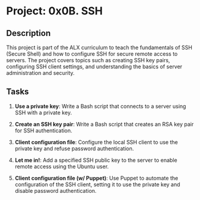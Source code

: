 # Project: 0x0B. SSH

## Description

This project is part of the ALX curriculum to teach the fundamentals of SSH
(Secure Shell) and how to configure SSH for secure remote access to servers.
The project covers topics such as creating SSH key pairs, configuring SSH client
settings, and understanding the basics of server administration and security.

## Tasks

1. **Use a private key**: Write a Bash script that connects to a server using
   SSH with a private key.

2. **Create an SSH key pair**: Write a Bash script that creates an RSA key pair
   for SSH authentication.

3. **Client configuration file**: Configure the local SSH client to use the
   private key and refuse password authentication.

4. **Let me in!**: Add a specified SSH public key to the server to enable remote
   access using the Ubuntu user.

5. **Client configuration file (w/ Puppet)**: Use Puppet to automate the
   configuration of the SSH client, setting it to use the private key and
   disable password authentication.
